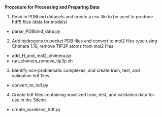 **Procedure for Processing and Preparing Data**
1) Read in PDBbind datasets and create a csv file to be used to produce hdf5 files (data for models)
  - parse_PDBbind_data.py
2) Add hydrogens to pocket PDB files and convert to mol2 files type using Chimera 1.16, remove TIP3P atoms from mol2 files
  - add_H_and_mol2_chimera.py
  - run_chimera_remove_tip3p.sh
3) Identify non-problematic complexes, and create train, test, and validation hdf files
  - convert_to_hdf.py
4) Create hdf files containing voxelized train, test, and validation data for use in the 3dcnn
  - create_voxelized_hdf.py
